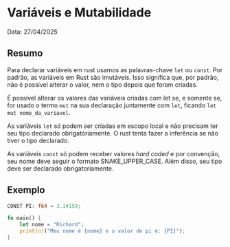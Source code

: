 # Variáveis e Mutabilidade
Data: 27/04/2025

## Resumo
Para declarar variáveis em rust usamos as palavras-chave `let` ou `const`. Por padrão, as variáveis em Rust são imutáveis. Isso significa que, por padrão, não é possível alterar o valor, nem o tipo depois que foram criadas. 

É possível alterar os valores das variáveis criadas com let se, e somente se, for usado o termo `mut` na sua declaração juntamente com `let`, ficando `let mut nome_da_variavel`.

As variáveis `let` só podem ser criadas em escopo local e não precisam ter seu tipo declarado obrigatóriamente. O rust tenta fazer a inferência se não tiver o tipo declarado.

As variáveis `const` só podem receber valores *hard coded* e por convenção, seu nome deve seguir o formato SNAKE_UPPER_CASE. Além disso, seu tipo deve ser declarado obrigatoriamente.

## Exemplo
``` rust
CONST PI: f64 = 3.14159;

fn main() {
	let nome = "Richard";
	println!("Meu nome é {nome} e o valor de pi é: {PI}");
}
```